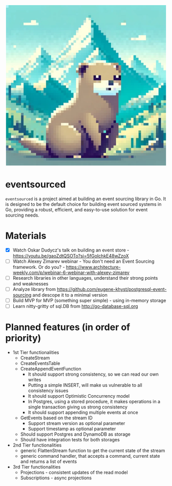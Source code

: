 <p align="center">
  <img src="logo.png" width="500">
</p>

# eventsourced
`eventsourced` is a project aimed at building an event sourcing library in Go. It is designed to be the default choice for building event sourced systems in Go, providing a robust, efficient, and easy-to-use solution for event sourcing needs.

# Materials
- [X] Watch Oskar Dudycz's talk on building an event store - https://youtu.be/gaoZdtQSOTo?si=5fGoIchkE48wZzoX
- [ ] Watch Alexey Zimarev webinar - You don't need an Event Sourcing framework. Or do you? - https://www.architecture-weekly.com/p/webinar-6-webinar-with-alexey-zimarev
- [ ] Research libraries in other languages, understand their strong points and weaknesses
- [ ] Analyze library from https://github.com/eugene-khyst/postgresql-event-sourcing and descope it to a minimal version
- [ ] Build MVP for MVP (something super simple) - using in-memory storage
- [ ] Learn nitty-gritty of sql.DB from http://go-database-sql.org

# Planned features (in order of priority)
- 1st Tier functionalities
  - CreateStream
  - CreateEventsTable
  - CreateAppendEventFunction
    - It should support strong consistency, so we can read our own writes
    - Putting a simple INSERT, will make us vulnerable to all consistency issues
    - It should support Optimistic Concurrency model
    - In Postgres, using a stored procedure, it makes operations in a single transaction giving us strong consistency
    - It should support appending multiple events at once
  - GetEvents based on the stream ID
    - Support stream version as optional parameter
    - Support timestamp as optional parameter
  - Should support Postgres and DynamoDB as storage
  - Should have integration tests for both storages
- 2nd Tier functionalities 
  - generic FlattenStream function to get the current state of the stream
  - generic command handler, that accepts a command, current state and returns a list of events
- 3rd Tier functionalities
  - Projections - consistent updates of the read model
  - Subscriptions - async projections
